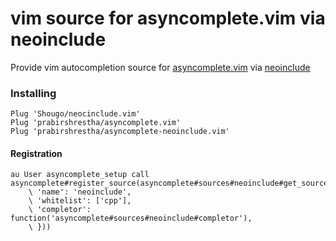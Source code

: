 vim source for asyncomplete.vim via neoinclude
============================================

Provide vim autocompletion source for [asyncomplete.vim](https://github.com/prabirshrestha/asyncomplete.vim) via
[neoinclude](https://github.com/Shougo/neoinclude.vim)

### Installing

```vim
Plug 'Shougo/neocinclude.vim'
Plug 'prabirshrestha/asyncomplete.vim'
Plug 'prabirshrestha/asyncomplete-neoinclude.vim'
```

#### Registration

```vim
au User asyncomplete_setup call asyncomplete#register_source(asyncomplete#sources#neoinclude#get_source_options({
    \ 'name': 'neoinclude',
    \ 'whitelist': ['cpp'],
    \ 'completor': function('asyncomplete#sources#neoinclude#completor'),
    \ }))
```
